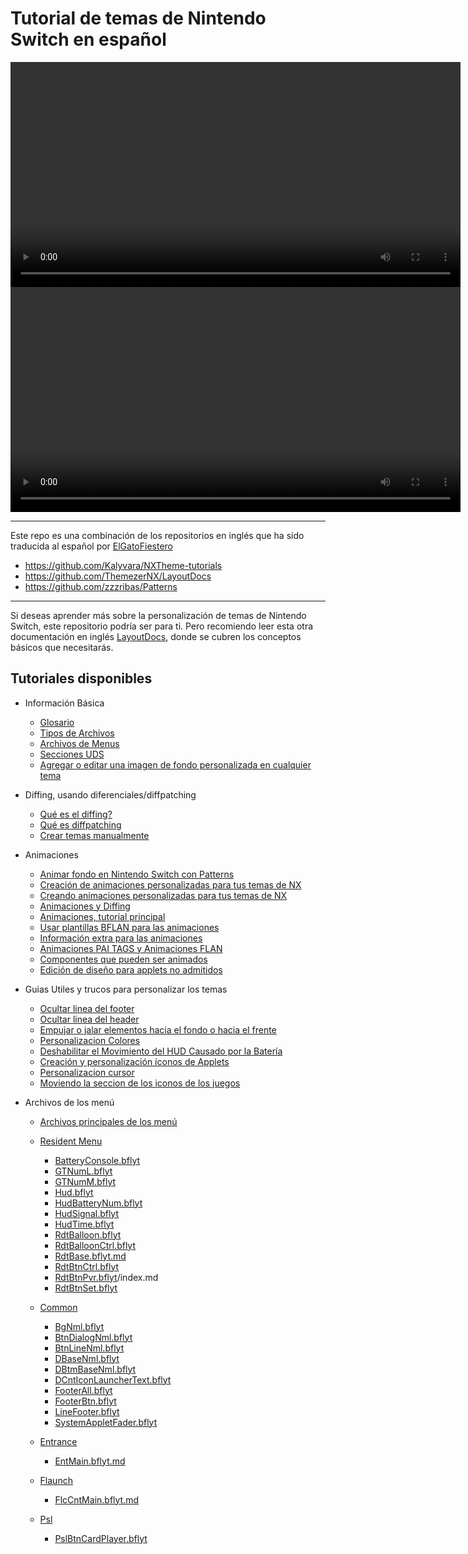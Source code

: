 # Tutorial de temas de Nintendo Switch en español

<div align="center">
  <video src="https://github.com/ElGatoFiestero/TutorialTemasNintendoSwitch/assets/159089859/8bfd0f0a-0e1d-417a-8958-920b90d34ea0" width="720" />
</div>

<div align="center">
  <video src="https://github.com/ElGatoFiestero/TutorialTemasNintendoSwitch/assets/159089859/9f55d734-84b4-4817-8354-d22b132e0529" width="720" />
</div>

---

Este repo es una combinación de los repositorios en inglés que ha sido traducida al español por [ElGatoFiestero](https://www.youtube.com/@RevistaElGatoFiestero)
- https://github.com/Kalyvara/NXTheme-tutorials
- https://github.com/ThemezerNX/LayoutDocs
- https://github.com/zzzribas/Patterns

---

Si deseas aprender más sobre la personalización de temas de Nintendo Switch, este repositorio podría ser para ti. Pero recomiendo leer esta otra documentación en inglés [LayoutDocs](https://layoutdocs.themezer.net), donde se cubren los conceptos básicos que necesitarás.

## Tutoriales disponibles

- Información Básica
  - [Glosario](/docs/definitions.md#diffing-diffed-json) 
  - [Tipos de Archivos](/docs/guide/filetypes.md#szs-files) 
  - [Archivos de Menus](/docs/menu-docs/index.md)
  - [Secciones UDS](/docs/guide/layouts/usd-sections.md) 
  - [Agregar o editar una imagen de fondo personalizada en cualquier tema](/layouts/custom-bg.md)

- Diffing, usando diferenciales/diffpatching
  - [Qué es el diffing?](/docs/guide/diffpatch/index.md)
  - [Qué es diffpatching](/docs/guide/diffpatch/diff-example.md)
  - [Crear temas manualmente](/docs/guide/manualszs/index.md)

- Animaciones
  - [Animar fondo en Nintendo Switch con Patterns](/PatternsTraducido.md)
  - [Creación de animaciones personalizadas para tus temas de NX](/anims/tuto_anims.md)
  - [Creando animaciones personalizadas para tus temas de NX](/docs/guide/animations/index.md)
  - [Animaciones y Diffing](/docs/guide/animations/refresher.md)
  - [Animaciones, tutorial principal](/docs/guide/animations/main-tutorial.md)
  - [Usar plantillas BFLAN para las animaciones](/docs/guide/animations/anim-templates.md)
  - [Información extra para las animaciones](/docs/guide/animations/going-further.md)
  - [Animaciones PAI TAGS y Animaciones FLAN](/docs/guide/animations/paitags-and-targets.md)
  - [Componentes que pueden ser animados](/docs/guide/animations/szs-bflyt-bflan.md)
  - [Edición de diseño para applets no admitidos](/layouts/uns_applets/uns_applets.md)
    
- Guias Utiles y trucos para personalizar los temas
  - [Ocultar linea del footer](/docs/guide/examples/hide-footer-line/index.md)
  - [Ocultar linea del header](/docs/guide/examples/hide-header-lines/index.md)
  - [Empujar o jalar elementos hacia el fondo o hacia el frente](/docs/guide/examples/pull-push-front-back/index.md)
  - [Personalizacion Colores](/docs/guide/examples/custom-element-colors/index.md)
  - [Deshabilitar el Movimiento del HUD Causado por la Batería](/docs/guide/examples/disabling-clock-movement-caused-by-battery/index.md)
  - [Creación y personalización íconos de Applets](/docs/guide/examples/custom-applet-icons/index.md)
  - [Personalizacion cursor](/docs/guide/examples/custom-cursor/index.md)
  - [Moviendo la seccion de los iconos de los juegos](/docs/guide/examples/stationary-game-icons/index.md)

- Archivos de los menú
  - [Archivos principales de los menú ](/docs/menu-docs/index.md)
  - [Resident Menu ](/docs/menu-docs/menus/ResidentMenu/index.md)
    - [BatteryConsole.bflyt](/docs/menu-docs/menus/ResidentMenu/BatteryConsole.bflyt/index.md)
    - [GTNumL.bflyt](/docs/menu-docs/menus/ResidentMenu/GTNumL.bflyt/index.md)
    - [GTNumM.bflyt](/docs/menu-docs/menus/ResidentMenu/GTNumM.bflyt/index.md)
    - [Hud.bflyt](/docs/menu-docs/menus/ResidentMenu/Hud.bflyt/index.md)
    - [HudBatteryNum.bflyt](/docs/menu-docs/menus/ResidentMenu/HudBatteryNum.bflyt/index.md)
    - [HudSignal.bflyt](/docs/menu-docs/menus/ResidentMenu/HudSignal.bflyt/index.md)
    - [HudTime.bflyt](/docs/menu-docs/menus/ResidentMenu/HudTime.bflyt/index.md)
    - [RdtBalloon.bflyt](/docs/menu-docs/menus/ResidentMenu/RdtBalloon.bflyt/index.md)
    - [RdtBalloonCtrl.bflyt](/docs/menu-docs/menus/ResidentMenu/RdtBalloonCtrl.bflyt/index.md)
    - [RdtBase.bflyt.md](/docs/menu-docs/menus/ResidentMenu/RdtBase.bflyt.md)
    - [RdtBtnCtrl.bflyt](/docs/menu-docs/menus/ResidentMenu/RdtBtnCtrl.bflyt/index.md)
    - [RdtBtnPvr.bflyt](/docs/menu-docs/menus/ResidentMenu/RdtBtnPvr.bflyt)/index.md
    - [RdtBtnSet.bflyt](/docs/menu-docs/menus/ResidentMenu/RdtBtnSet.bflyt/index.md)

  - [Common](/docs/menu-docs/menus/common/index.md)
    - [BgNml.bflyt](/docs/menu-docs/menus/common/BgNml.bflyt/index.md)
    - [BtnDialogNml.bflyt](/docs/menu-docs/menus/common/BtnDialogNml.bflyt/index.md)
    - [BtnLineNml.bflyt](/docs/menu-docs/menus/common/BtnLineNml.bflyt/index.md)
    - [DBaseNml.bflyt](/docs/menu-docs/menus/common/DBaseNml.bflyt/index.md)
    - [DBtmBaseNml.bflyt](/docs/menu-docs/menus/common/DBtmBaseNml.bflyt/index.md)
    - [DCntIconLauncherText.bflyt](/docs/menu-docs/menus/common/DCntIconLauncherText.bflyt/index.md)
    - [FooterAll.bflyt](/docs/menu-docs/menus/common/FooterAll.bflyt/index.md)
    - [FooterBtn.bflyt](/docs/menu-docs/menus/common/FooterBtn.bflyt/index.md)
    - [LineFooter.bflyt](/docs/menu-docs/menus/common/LineFooter.bflyt/index.md)
    - [SystemAppletFader.bflyt](/docs/menu-docs/menus/common/SystemAppletFader.bflyt/index.md)

  - [Entrance](/docs/menu-docs/menus/Entrance/index.md) 
    -  [EntMain.bflyt.md](/docs/menu-docs/menus/Entrance/EntMain.bflyt.md)

  - [Flaunch](/docs/menu-docs/menus/Flaunch/index.md) 
      - [FlcCntMain.bflyt.md](/docs/menu-docs/menus/Flaunch/FlcCntMain.bflyt.md)
  
  - [Psl](/docs/menu-docs/menus/Psl/index.md) 
    - [PslBtnCardPlayer.bflyt](/docs/menu-docs/menus/Psl/PslBtnCardPlayer.bflyt/index.md)








